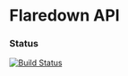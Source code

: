 Flaredown API
==========

### Status

[![Build Status](https://snap-ci.com/uLII-VcUznYo1fxb2TiKVptCXAa-jVif-n2IoaAjT6E/build_image)](https://snap-ci.com/FathomDigital/FlaredownAPI/branch/master)

